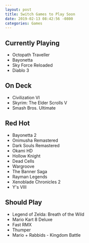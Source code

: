 ```yaml
---
layout: post
title: Switch Games to Play Soon
date: 2019-02-13 08:42:56 -0800
categories: Games
---
```

## Currently Playing
+ Octopath Traveller
+ Bayonetta
+ Sky Force Reloaded
+ Diablo 3

## On Deck
+ Civilization VI
+ Skyrim: The Elder Scrolls V
+ Smash Bros. Ultimate

## Red Hot
+ Bayonetta 2
+ Onimusha Remastered
+ Dark Souls Remastered
+ Okami HD
+ Hollow Knight
+ Dead Cells
+ Wargroove
+ The Banner Saga
+ Rayman Legends
+ Xenoblade Chronicles 2
+ Y's VIII

## Should Play
+ Legend of Zelda: Breath of the Wild
+ Mario Kart 8 Deluxe
+ Fast RMX
+ Thumper
+ Mario + Rabbids - Kingdom Battle